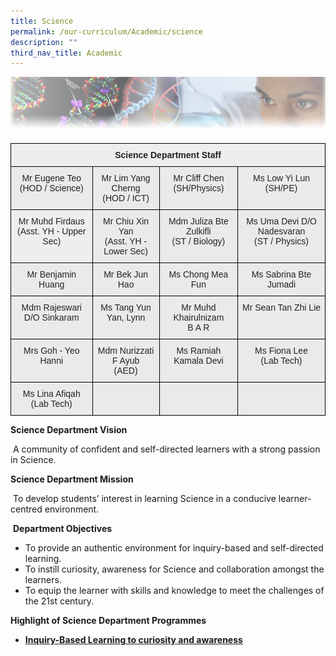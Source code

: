 ```yaml
---
title: Science
permalink: /our-curriculum/Academic/science
description: ""
third_nav_title: Academic
---
```

![](/images/scienceheader.jpeg)

<style type="text/css">
.tg  {border-collapse:collapse;border-spacing:0;}
.tg td{border-color:black;border-style:solid;border-width:1px;font-family:Arial, sans-serif;font-size:14px;
  overflow:hidden;padding:10px 5px;word-break:normal;}
.tg th{border-color:black;border-style:solid;border-width:1px;font-family:Arial, sans-serif;font-size:14px;
  font-weight:normal;overflow:hidden;padding:10px 5px;word-break:normal;}
.tg .tg-sffh{background-color:#EEE;color:#222;text-align:center;vertical-align:top}
.tg .tg-ii8k{background-color:#EAEAEA;color:#222;text-align:center;vertical-align:top}
.tg .tg-9jgs{background-color:#EEE;color:#222;font-weight:bold;text-align:center;vertical-align:top}
.tg .tg-ku5w{background-color:#EAEAEA;color:#222;text-align:center;vertical-align:middle}
</style>
<table class="tg">
<thead>
  <tr>
    <th class="tg-9jgs" colspan="4">Science Department Staff</th>
  </tr>
</thead>
<tbody>
  <tr>
    <td class="tg-ii8k">Mr Eugene Teo <br>(HOD / Science)<br></td>
    <td class="tg-ii8k">Mr Lim Yang Cherng<br>(HOD / ICT)<br></td>
    <td class="tg-ii8k">Mr Cliff Chen<br>(SH/Physics)</td>
    <td class="tg-ii8k">Ms Low Yi Lun<br>(SH/PE)</td>
  </tr>
  <tr>
    <td class="tg-sffh"><span style="background-color:#EEE"> </span> Mr Muhd Firdaus<br>(Asst. YH - Upper Sec)</td>
    <td class="tg-ii8k">Mr Chiu Xin Yan<br>(Asst. YH - Lower Sec)</td>
    <td class="tg-ii8k">Mdm Juliza Bte Zulkifli<br>(ST / Biology)</td>
    <td class="tg-ii8k">Ms Uma Devi D/O Nadesvaran<br>(ST / Physics)</td>
  </tr>
  <tr>
    <td class="tg-ii8k"> Mr Benjamin Huang</td>
    <td class="tg-ii8k">Mr Bek Jun Hao </td>
    <td class="tg-ii8k">Ms Chong Mea Fun </td>
    <td class="tg-ii8k">Ms Sabrina Bte Jumadi </td>
  </tr>
  <tr>
    <td class="tg-ii8k"> Mdm Rajeswari D/O Sinkaram</td>
    <td class="tg-ii8k">Ms Tang Yun Yan, Lynn </td>
    <td class="tg-ii8k">Mr Muhd Khairulnizam<br>B A R </td>
    <td class="tg-ii8k">Mr Sean Tan Zhi Lie </td>
  </tr>
  <tr>
    <td class="tg-ii8k"> Mrs Goh - Yeo Hanni</td>
    <td class="tg-ii8k">Mdm Nurizzati F Ayub<br>(AED) </td>
    <td class="tg-ii8k"> Ms Ramiah Kamala Devi</td>
    <td class="tg-ii8k">Ms Fiona Lee<br>(Lab Tech) </td>
  </tr>
  <tr>
    <td class="tg-ii8k"> Ms Lina Afiqah<br>(Lab Tech)</td>
    <td class="tg-ku5w"><span style="color:#222;background-color:#EAEAEA"> </span></td>
    <td class="tg-ku5w"><span style="color:#222;background-color:#EAEAEA"> </span></td>
    <td class="tg-ku5w"><span style="color:#222;background-color:#EAEAEA"> </span></td>
  </tr>
</tbody>
</table>


**Science Department Vision** 

 A community of confident and self-directed learners with a strong passion in Science.

**Science Department Mission**

 To develop students’ interest in learning Science in a conducive learner-centred environment. 

 **Department Objectives**

* To provide an authentic environment for inquiry-based and self-directed learning.
* To instill curiosity, awareness for Science and collaboration amongst the learners.
* To equip the learner with skills and knowledge to meet the challenges of the 21st century. 

**Highlight of Science Department Programmes** 

* <strong><u>Inquiry-Based Learning to curiosity and awareness</u></strong>